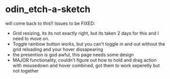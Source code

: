 # odin_etch-a-sketch

will come back to this!!
Issues to be FIXED:
- Grid resizing, its its not exactly right, but its taken 2 days for this and I need to move on.
- Toggle rainbow button works, but you can't toggle in and out without the grid reloading and your hover dissapearing
- the presention is god awful, this page needs some design
- MAJOR functionality, couldn't figure out how to hold and drag action with mousedown and hover combined, got them to work seperetly but not together
